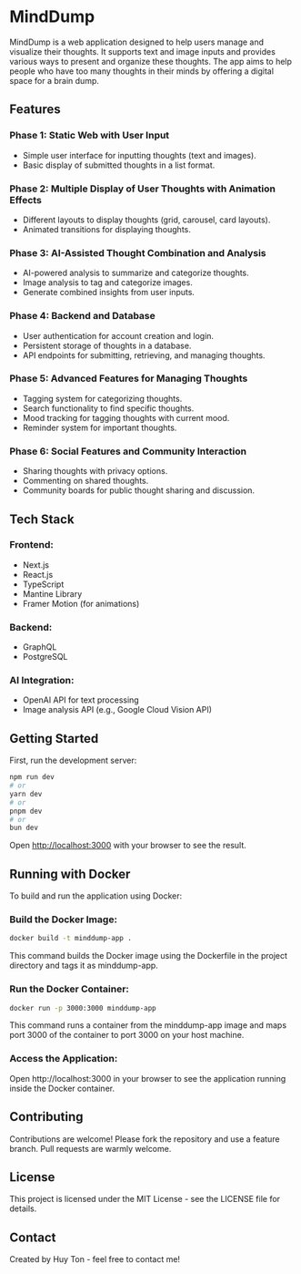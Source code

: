 # MindDump

MindDump is a web application designed to help users manage and visualize their thoughts. It supports text and image inputs and provides various ways to present and organize these thoughts. The app aims to help people who have too many thoughts in their minds by offering a digital space for a brain dump.

## Features

### Phase 1: Static Web with User Input
- Simple user interface for inputting thoughts (text and images).
- Basic display of submitted thoughts in a list format.

### Phase 2: Multiple Display of User Thoughts with Animation Effects
- Different layouts to display thoughts (grid, carousel, card layouts).
- Animated transitions for displaying thoughts.

### Phase 3: AI-Assisted Thought Combination and Analysis
- AI-powered analysis to summarize and categorize thoughts.
- Image analysis to tag and categorize images.
- Generate combined insights from user inputs.

### Phase 4: Backend and Database
- User authentication for account creation and login.
- Persistent storage of thoughts in a database.
- API endpoints for submitting, retrieving, and managing thoughts.

### Phase 5: Advanced Features for Managing Thoughts
- Tagging system for categorizing thoughts.
- Search functionality to find specific thoughts.
- Mood tracking for tagging thoughts with current mood.
- Reminder system for important thoughts.

### Phase 6: Social Features and Community Interaction
- Sharing thoughts with privacy options.
- Commenting on shared thoughts.
- Community boards for public thought sharing and discussion.

## Tech Stack
### Frontend:
- Next.js
- React.js
- TypeScript
- Mantine Library
- Framer Motion (for animations)

### Backend:
- GraphQL
- PostgreSQL

### AI Integration:
- OpenAI API for text processing
- Image analysis API (e.g., Google Cloud Vision API)

## Getting Started

First, run the development server:

```bash
npm run dev
# or
yarn dev
# or
pnpm dev
# or
bun dev
```

Open [http://localhost:3000](http://localhost:3000) with your browser to see the result.

## Running with Docker
To build and run the application using Docker:

### Build the Docker Image:

```bash
docker build -t minddump-app .
```

This command builds the Docker image using the Dockerfile in the project directory and tags it as minddump-app.

### Run the Docker Container:

``` bash
docker run -p 3000:3000 minddump-app
```

This command runs a container from the minddump-app image and maps port 3000 of the container to port 3000 on your host machine.

### Access the Application:

Open http://localhost:3000 in your browser to see the application running inside the Docker container.

## Contributing
Contributions are welcome! Please fork the repository and use a feature branch. Pull requests are warmly welcome.

## License
This project is licensed under the MIT License - see the LICENSE file for details.

## Contact
Created by Huy Ton - feel free to contact me!